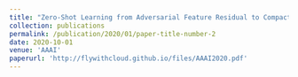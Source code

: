 ```yaml
---
title: "Zero-Shot Learning from Adversarial Feature Residual to Compact Visual Feature"
collection: publications
permalink: /publication/2020/01/paper-title-number-2
date: 2020-10-01
venue: 'AAAI'
paperurl: 'http://flywithcloud.github.io/files/AAAI2020.pdf'
---
```


